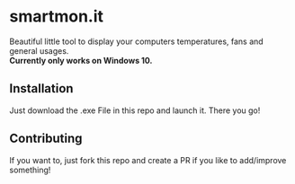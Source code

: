 <!-- ![Plugin Cover Art](plugin-cover-art.png?raw=true "Plugin Cover Art") -->
# smartmon.it
Beautiful little tool to display your computers temperatures, fans and general usages.<br>
**Currently only works on Windows 10.**

## Installation
Just download the .exe File in this repo and launch it. There you go!

## Contributing
If you want to, just fork this repo and create a PR if you like to add/improve something!